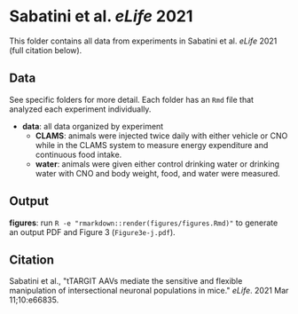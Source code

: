 # Sabatini et al. *eLife* 2021

This folder contains all data from experiments in Sabatini et al. *eLife* 2021 (full citation below).

## Data
See specific folders for more detail. Each folder has an `Rmd` file that analyzed each experiment individually.
* **data**: all data organized by experiment
  * **CLAMS**: animals were injected twice daily with either vehicle or CNO while in the CLAMS system to measure energy expenditure and continuous food intake.
  * **water**: animals were given either control drinking water or drinking water with CNO and body weight, food, and water were measured.

## Output
**figures**: run `R -e "rmarkdown::render(figures/figures.Rmd)"` to generate an output PDF and Figure 3 (`Figure3e-j.pdf`).

## Citation
Sabatini et al., "tTARGIT AAVs mediate the sensitive and flexible manipulation of intersectional neuronal populations in mice." *eLife*. 2021 Mar 11;10:e66835.
